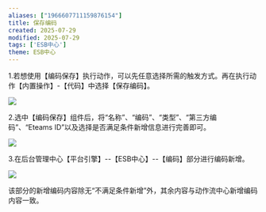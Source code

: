 ```yaml
---
aliases: ["1966607711159876154"]
title: 保存编码
created: 2025-07-29
modified: 2025-07-29
tags: ['ESB中心']
theme: ESB中心
---
```


1.若想使用【编码保存】执行动作，可以先任意选择所需的触发方式。再在执行动作【内置操作】-【代码】中选择【保存编码】。

![](https://myhelpdoc.oss-cn-heyuan.aliyuncs.com/mdimages/ad7e9c9add24eaa10b8497a1478db24d.jpg)

2.选中【编码保存】组件后，将“名称”、“编码”、“类型”、“第三方编码”、“Eteams ID”以及选择是否满足条件新增信息进行完善即可。

![](https://myhelpdoc.oss-cn-heyuan.aliyuncs.com/mdimages/062cc4be6154a93c46ca9f6ef0ec62d0.jpg)

3.在后台管理中心【平台引擎】--【ESB中心】--【编码】部分进行编码新增。

![](https://myhelpdoc.oss-cn-heyuan.aliyuncs.com/mdimages/c547278ba94b15d189ae93ea9bd12eba.jpg)

该部分的新增编码内容除无“不满足条件新增”外，其余内容与动作流中心新增编码内容一致。

